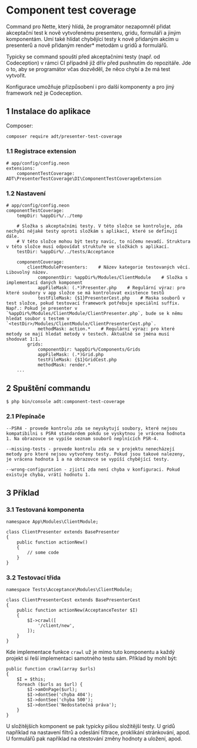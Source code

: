# Component test coverage

Command pro Nette, který hlídá, že programátor nezapomněl přidat akceptační test k nově vytvořenému presenteru, gridu, formuláři a jiným komponentám. Umí také hlídat chybějící testy k nově přidaným akcím u presenterů a nově přidaným render* metodám u gridů a formulářů.

Typicky se command spouští před akceptačními testy (např. od Codeception) v rámci CI případně již dřív před pushnutím do repozitáře. Jde o to, aby se programátor včas dozvěděl, že něco chybí a že má test vytvořit.

Konfigurace umožňuje přizpůsobení i pro další komponenty a pro jiný framework než je Codeception.

## 1 Instalace do aplikace
Composer:
```
composer require adt/presenter-test-coverage
```

### 1.1 Registrace extension
```
# app/config/config.neon
extensions:
    componentTestCoverage: ADT\PresenterTestCoverage\DI\ComponentTestCoverageExtension
```

### 1.2 Nastavení
```
# app/config/config.neon
componentTestCoverage:
    tempDir: %appDir%/../temp
    
    # Složka s akceptačními testy. V této složce se kontroluje, zda nechybí nějaké testy oproti složkám s aplikací, které se definují dále.
    # V této složce mohou být testy navíc, to ničemu nevadí. Struktura v této složce musí odpovídat struktuře ve složkách s aplikací.
    testDir: %appDir%/../tests/Acceptance
    
    componentCoverage:
        clientModulePresenters:    # Název kategorie testovaných věcí. Libovolný název.
            componentDir: %appDir%/Modules/ClientModule    # Složka s implementací daných komponent
            appFileMask: (.*)Presenter.php    # Regulární výraz: pro které soubory v app složce se má kontrolovat existence testů
            testFileMask: {$1}PresenterCest.php    # Maska souborů v test složce, pokud testovací framework potřebuje speciální suffix. Např.: Pokud je presenter v `%appDir%/Modules/ClientModule/ClientPresenter.php`, bude se k němu hledat soubor s testem v `<testDir>/Modules/ClientModule/ClientPresenterCest.php`.
            methodMask: action.*    # Regulární výraz: pro které metody se mají hledat metody v testech. Aktuálně se jména musí shodovat 1:1.
        grids:
            componentDir: %appDir%/Components/Grids
            appFileMask: (.*)Grid.php
            testFileMask: {$1}GridCest.php
            methodMask: render.*
	...
```


## 2 Spuštění commandu
```
$ php bin/console adt:component-test-coverage
```


### 2.1 Přepínače
```
--PSR4 - provede kontrolu zda se neyskytují soubory, které nejsou kompatibilni s PSR4 standardem pokdu se vyskytnou je vrácena hodnota 1. Na obrazovce se vypíše seznam souborů neplnících PSR-4.

--missing-tests - provede kontrolu zda se v projektu nenecházejí metody pro které nejsou vytvořeny testy. Pokud jsou takové nalezeny, je vrácena hodnota 1 a na obrazovce se vypíší chybějící testy.

--wrong-configuration - zjistí zda není chyba v konfiguraci. Pokud existuje chyba, vrátí hodnotu 1.
```

## 3 Příklad

### 3.1 Testovaná komponenta

```
namespace App\Modules\ClientModule;

class ClientPresenter extends BasePresenter
{
	public function actionNew()
	{
		// some code
	}
}
```

### 3.2 Testovací třída

```
namespace Tests\Acceptance\Modules\ClientModule;

class ClientPresenterCest extends BasePresenterCest
{
	public function actionNew(AcceptanceTester $I)
	{
		$I->crawl([
			'/client/new',
		]);
	}
}
```

Kde implementace funkce `crawl` už je mimo tuto komponentu a každý projekt si řeší implementaci samotného testu sám. Příklad by mohl být:

```
public function crawl(array $urls)
{
	$I = $this;
	foreach ($urls as $url) {
		$I->amOnPage($url);
		$I->dontSee('chyba 404');
		$I->dontSee('chyba 500');
		$I->dontSee('Nedostatečná práva');
	}
}
```

U složitějších komponent se pak typicky píšou složitější testy. U gridů například na nastavení filtrů a odeslání filtrace, proklikání stránkování, apod. U formulářů pak například na otestování změny hodnoty a uložení, apod.

